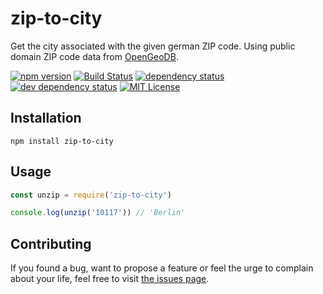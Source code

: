 # zip-to-city

Get the city associated with the given german ZIP code.
Using public domain ZIP code data from [OpenGeoDB](http://opengeodb.org/wiki/PLZ.tab).

[![npm version](https://img.shields.io/npm/v/zip-to-city.svg)](https://www.npmjs.com/package/zip-to-city)
[![Build Status](https://travis-ci.org/juliuste/zip-to-city.svg?branch=master)](https://travis-ci.org/juliuste/zip-to-city)
[![dependency status](https://img.shields.io/david/juliuste/zip-to-city.svg)](https://david-dm.org/juliuste/zip-to-city)
[![dev dependency status](https://img.shields.io/david/dev/juliuste/zip-to-city.svg)](https://david-dm.org/juliuste/zip-to-city#info=devDependencies)
[![MIT License](https://img.shields.io/badge/license-MIT-black.svg)](https://opensource.org/licenses/MIT)

## Installation

```shell
npm install zip-to-city
```

## Usage

```js
const unzip = require('zip-to-city')

console.log(unzip('10117')) // 'Berlin'

```

## Contributing

If you found a bug, want to propose a feature or feel the urge to complain about your life, feel free to visit [the issues page](https://github.com/juliuste/zip-to-city/issues).